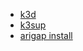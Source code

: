 <!-- install k3s-->
+ [k3d](https://k3d.io/v5.4.6/)
+ [k3sup](https://github.com/alexellis/k3sup)
+ [arigap install](https://docs.k3s.io/installation/airgap)